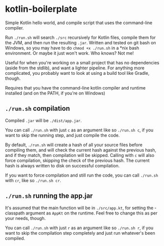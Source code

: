 # kotlin-boilerplate
Simple Kotlin hello world, and compile script that uses the command-line compiler.

Run `./run.sh` will search `./src` recursively for Kotlin files, compile them for the JVM, and then run the resulting `.jar`. Written and tested on git bash on Windows, so you may have to do `chmod +x ./run.sh` in a *nix bash environment. Or maybe it just won't work. Who knows? Not me!

Useful for when you're working on a small project that has no dependencies (aside from the stdlib), and want a lighter pipeline. For anything more complicated, you probably want to look at using a build tool like Gradle, though.

Requires that you have the command-line kotlin compiler and runtime installed (and on the PATH, if you're on Windows)


## `./run.sh` compilation
Compiled `.jar` will be `./dist/app.jar`.

You can call `./run.sh` with just `c` as an argument like so `./run.sh c`, if you want to skip the running step, and just compile the code.

By default, `./run.sh` will create a hash of all your source files before compiling them, and will check the current hash against the previous hash, and if they match, then compilation will be skipped. Calling with `c` will also force compilation, skipping the check of the previous hash. The current hash is always written to disk on successful compilation.

If you want to force compilation and still run the code, you can call `./run.sh` with `cr`, like so `./run.sh cr`.

## `./run.sh` running the app.jar
It's assumed that the main function will be in `./src/app.kt`, for setting the -classpath argument as `AppKt` on the runtime. Feel free to change this as per your needs, though.

You can call `./run.sh` with just `r` as an argument like so `./run.sh r`, if you want to skip the compilation step completely and just run whatever's been compiled.
